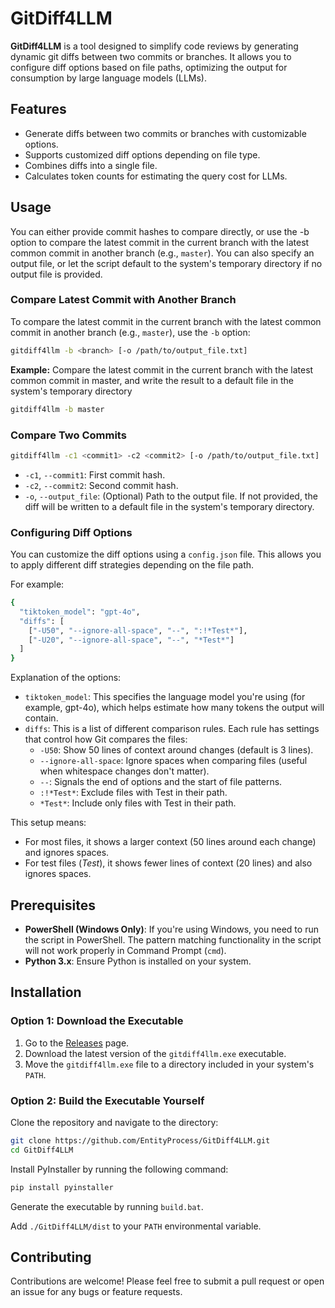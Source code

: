 
# GitDiff4LLM

**GitDiff4LLM** is a tool designed to simplify code reviews by generating dynamic git diffs between two commits or branches. It allows you to configure diff options based on file paths, optimizing the output for consumption by large language models (LLMs).

## Features

- Generate diffs between two commits or branches with customizable options.
- Supports customized diff options depending on file type.
- Combines diffs into a single file.
- Calculates token counts for estimating the query cost for LLMs.

## Usage

You can either provide commit hashes to compare directly, or use the -b option to compare the latest commit in the current branch with the latest common commit in another branch (e.g., `master`). You can also specify an output file, or let the script default to the system's temporary directory if no output file is provided.

### Compare Latest Commit with Another Branch

To compare the latest commit in the current branch with the latest common commit in another branch (e.g., `master`), use the `-b` option:
```bash
gitdiff4llm -b <branch> [-o /path/to/output_file.txt]
```

**Example:** 
Compare the latest commit in the current branch with the latest common commit in master, and write the result to a default file in the system's temporary directory

```bash
gitdiff4llm -b master
```

### Compare Two Commits

```bash
gitdiff4llm -c1 <commit1> -c2 <commit2> [-o /path/to/output_file.txt]
```

* `-c1`, `--commit1`: First commit hash.
* `-c2`, `--commit2`: Second commit hash.
* `-o`, `--output_file`: (Optional) Path to the output file. If not provided, the diff will be written to a default file in the system's temporary directory.

### Configuring Diff Options

You can customize the diff options using a `config.json` file. This allows you to apply different diff strategies depending on the file path.

For example:

```bash
{
  "tiktoken_model": "gpt-4o",
  "diffs": [
    ["-U50", "--ignore-all-space", "--", ":!*Test*"],
    ["-U20", "--ignore-all-space", "--", "*Test*"]
  ]
}
```

Explanation of the options:

* `tiktoken_model`: This specifies the language model you're using (for example, gpt-4o), which helps estimate how many tokens the output will contain.
* `diffs`: This is a list of different comparison rules. Each rule has settings that control how Git compares the files:
    * `-U50`: Show 50 lines of context around changes (default is 3 lines).
    * `--ignore-all-space`: Ignore spaces when comparing files (useful when whitespace changes don't matter).
    * `--`: Signals the end of options and the start of file patterns.
    * `:!*Test*`: Exclude files with Test in their path.
    * `*Test*`: Include only files with Test in their path.

This setup means:
* For most files, it shows a larger context (50 lines around each change) and ignores spaces.
* For test files (*Test*), it shows fewer lines of context (20 lines) and also ignores spaces.

## Prerequisites

- **PowerShell (Windows Only)**: If you're using Windows, you need to run the script in PowerShell. The pattern matching functionality in the script will not work properly in Command Prompt (`cmd`).
- **Python 3.x**: Ensure Python is installed on your system.

## Installation

### Option 1: Download the Executable

1. Go to the [Releases](https://github.com/EntityProcess/GitDiff4LLM/releases) page.
2. Download the latest version of the `gitdiff4llm.exe` executable.
3. Move the `gitdiff4llm.exe` file to a directory included in your system's `PATH`.

### Option 2: Build the Executable Yourself

Clone the repository and navigate to the directory:

```bash
git clone https://github.com/EntityProcess/GitDiff4LLM.git
cd GitDiff4LLM
```

Install PyInstaller by running the following command:

```bash
pip install pyinstaller
```

Generate the executable by running `build.bat`.

Add `./GitDiff4LLM/dist` to your `PATH` environmental variable.

## Contributing

Contributions are welcome! Please feel free to submit a pull request or open an issue for any bugs or feature requests.
